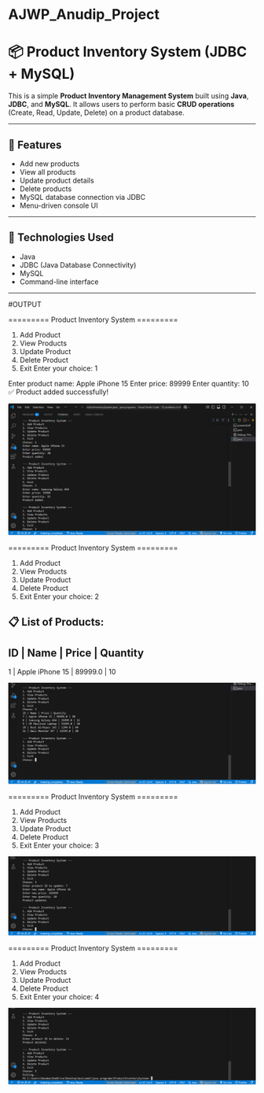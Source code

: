 # AJWP_Anudip_Project
# 📦 Product Inventory System (JDBC + MySQL)

This is a simple **Product Inventory Management System** built using **Java**, **JDBC**, and **MySQL**. It allows users to perform basic **CRUD operations** (Create, Read, Update, Delete) on a product database.

---

## 🚀 Features

- Add new products
- View all products
- Update product details
- Delete products
- MySQL database connection via JDBC
- Menu-driven console UI

---

## 🧰 Technologies Used

- Java
- JDBC (Java Database Connectivity)
- MySQL
- Command-line interface

---

#OUTPUT

========= Product Inventory System =========
1. Add Product
2. View Products
3. Update Product
4. Delete Product
5. Exit
Enter your choice: 1

Enter product name: Apple iPhone 15
Enter price: 89999
Enter quantity: 10
✅ Product added successfully!


![Inventory UI](images/addProduct.png)


========= Product Inventory System =========
1. Add Product
2. View Products
3. Update Product
4. Delete Product
5. Exit
Enter your choice: 2

📋 List of Products:
---------------------------------------------------------
ID   | Name                      | Price     | Quantity
---------------------------------------------------------
1    | Apple iPhone 15           | 89999.0   | 10


![Inventory UI](images/viewproduct.png)


========= Product Inventory System =========
1. Add Product
2. View Products
3. Update Product
4. Delete Product
5. Exit
Enter your choice: 3


![Inventory UI](images/update.png)


========= Product Inventory System =========
1. Add Product
2. View Products
3. Update Product
4. Delete Product
5. Exit
Enter your choice: 4


![Inventory UI](images/delete.png)


